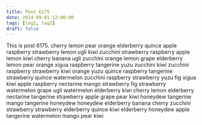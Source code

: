 ```yaml
---
title: Post 6175
date: 2024-09-01 12:00:00
tags: [tag1, tag2]
draft: false
---
```

This is post 6175.
cherry
lemon
pear
orange
elderberry
quince
apple
raspberry
strawberry
lemon
ugli
kiwi
zucchini
strawberry
raspberry
apple
lemon
kiwi
cherry
banana
ugli
zucchini
orange
lemon
grape
elderberry
lemon
pear
orange
xigua
raspberry
tangerine
yuzu
zucchini
kiwi
zucchini
raspberry
strawberry
kiwi
orange
yuzu
quince
raspberry
tangerine
strawberry
quince
watermelon
zucchini
raspberry
strawberry
yuzu
fig
xigua
kiwi
apple
raspberry
nectarine
mango
strawberry
fig
strawberry
watermelon
grape
ugli
watermelon
elderberry
kiwi
cherry
lemon
elderberry
nectarine
tangerine
strawberry
apple
grape
pear
kiwi
honeydew
tangerine
mango
tangerine
honeydew
honeydew
elderberry
banana
cherry
zucchini
strawberry
strawberry
elderberry
quince
kiwi
elderberry
honeydew
apple
tangerine
watermelon
mango
pear
kiwi

